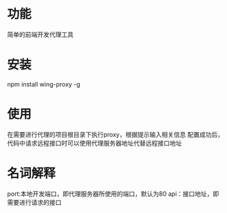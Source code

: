 功能
===========
简单的前端开发代理工具

安装
===========
npm install wing-proxy -g

使用
============
在需要进行代理的项目根目录下执行proxy，根据提示输入相关信息
配置成功后，代码中请求远程接口时可以使用代理服务器地址代替远程接口地址

名词解释
===========
port:本地开发端口，即代理服务器所使用的端口，默认为80
api：接口地址，即需要进行请求的接口